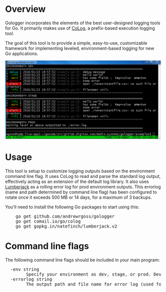 # Overview

Gologger incorporates the elements of the best user-designed logging tools for Go. It primarily makes use of [CoLog](https://github.com/comail/colog), a prefix-based execution logging tool. 

The goal of this tool is to provide a simple, easy-to-use, customizable framework for implementing leveled, environment-based logging for new Go applications.

![Image gologger example program](/gologger.png)

# Usage
This tool is setup to customize logging outputs based on the environment command line flag. It uses CoLog to read and parse the standard log output, effectively acting as an extension of the default log library. It also uses [Lumberjack](https://github.com/natefinch/lumberjack) as a rolling error log for prod environment outputs. This errorlog (name and path determined by command line flag) has been configured to rotate once it exceeds 500 MB or 14 days, for a maximum of 3 backups. 

You'll need to install the following Go packages to start using this:
<pre>
	go get github.com/andrewrgoss/gologger
	go get comail.io/go/colog
	go get gopkg.in/natefinch/lumberjack.v2
</pre>
 
# Command line flags
The following command line flags should be included in your main program:
<pre>
  -env string
    	Specify your environment as dev, stage, or prod. Dev writes to console at debug_level, stage writes to console at info_level, prod writes to rolling error file (warning_level or above). Required. (default "dev")
  -errorlog string
    	The output path and file name for error log (used for prod environment only). Required. (default "./error.log")
</pre>
